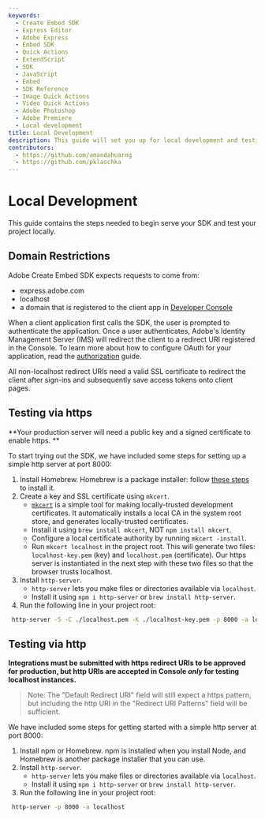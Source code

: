 ```yaml
---
keywords:
  - Create Embed SDK
  - Express Editor
  - Adobe Express
  - Embed SDK
  - Quick Actions
  - ExtendScript
  - SDK
  - JavaScript
  - Embed
  - SDK Reference
  - Image Quick Actions
  - Video Quick Actions
  - Adobe Photoshop
  - Adobe Premiere
  - Local development 
title: Local Development
description: This guide will set you up for local development and testing. 
contributors:
  - https://github.com/amandahuarng
  - https://github.com/pklaschka
---
```


# Local Development

This guide contains the steps needed to begin serve your SDK and test your project locally. 

## Domain Restrictions
Adobe Create Embed SDK expects requests to come from: 
* express.adobe.com
* localhost
* a domain that is registered to the client app in [Developer Console](https://developer.adobe.com/console/)

When a client application first calls the SDK, the user is prompted to authenticate the application. Once a user authenticates, Adobe's Identity Management Server (IMS) will redirect the client to a redirect URI registered in the Console.  To learn more about how to configure OAuth for your application, read the [authorization](../authorization/) guide.

All non-localhost redirect URIs need a valid SSL certificate to redirect the client after sign-ins and subsequently save access tokens onto client pages.

## Testing via https
**Your production server will need a public key and a signed certificate to enable https. **

To start trying out the SDK, we have included some steps for setting up a simple http server at port 8000: 

1. Install Homebrew. Homebrew is a package installer: follow [these steps](https://docs.brew.sh/Installation) to install it.
2. Create a key and SSL certificate using `mkcert`. 
   * [`mkcert`](https://github.com/FiloSottile/mkcert) is a simple tool for making locally-trusted development certificates. It automatically installs a local CA in the system root store, and generates locally-trusted certificates. 
   * Install it using `brew install mkcert`, NOT `npm install mkcert`. 
   * Configure a local certificate authority by running `mkcert -install`.
   * Run `mkcert localhost` in the project root. This will generate two files: `localhost-key.pem` (key) and `localhost.pem` (certificate). Our https server is instantiated in the next step with these two files so that the browser trusts localhost.
3. Install `http-server`.
   * `http-server` lets you make files or directories available via `localhost`. 
   * Install it using `npm i http-server` or `brew install http-server`. 
4. Run the following line in your project root: 

```bash
 http-server -S -C ./localhost.pem -K ./localhost-key.pem -p 8000 -a localhost
```

## Testing via http
**Integrations must be submitted with https redirect URIs to be approved for production, but http URIs are accepted in Console *only* for testing localhost instances.**

>  Note: The "Default Redirect URI" field will still expect a https pattern, but including the http URI in the "Redirect URI Patterns" field will be sufficient.

 We have included some steps for getting started with a simple http server at port 8000: 

1. Install npm or Homebrew. npm is installed when you install Node, and Homebrew is another package installer that you can use.
2. Install `http-server`.
   * `http-server` lets you make files or directories available via `localhost`. 
   * Install it using `npm i http-server` or `brew install http-server`. 
3. Run the following line in your project root: 

```bash
 http-server -p 8000 -a localhost
```

